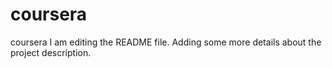
# coursera
coursera
I am editing the README file. Adding some more details about the project description.

